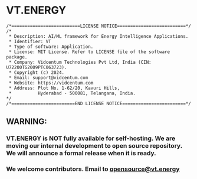 # VT.ENERGY

```
/*==========================LICENSE NOTICE==========================*/
/*
 * Description: AI/ML framework for Energy Intelligence Applications.
 * Identifier: VT
 * Type of software: Application.
 * License: MIT License. Refer to LICENSE file of the software package.
 * Company: Vidcentum Technologies Pvt Ltd, India (CIN: U72200TG2009PTC063723).
 * Copyright (c) 2024.
 * Email: support@vidcentum.com
 * Website: https://vidcentum.com
 * Address: Plot No. 1-62/20, Kavuri Hills, 
 *          Hyderabad - 500081, Telangana, India.
*/
/*========================END LICENSE NOTICE========================*/
```

## WARNING:
### VT.ENERGY is NOT fully available for self-hosting. We are moving our internal development to open source repository. We will announce a formal release when it is ready.

### We welcome contributors. Email to opensource@vt.energy

